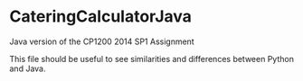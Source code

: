 CateringCalculatorJava
======================

Java version of the CP1200 2014 SP1 Assignment

This file should be useful to see similarities and differences between Python and Java.
